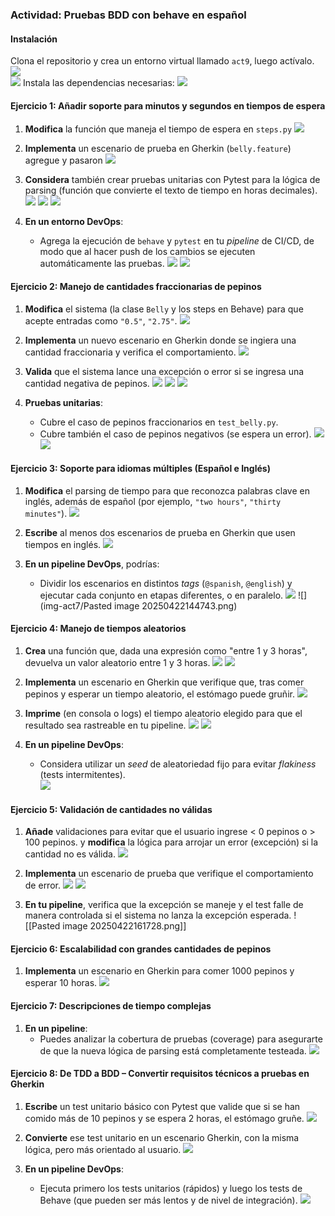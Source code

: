 
### Actividad: Pruebas BDD con behave en español

#### Instalación
Clona el repositorio y crea un entorno virtual llamado `act9`, luego actívalo.
![](img-act7/Pasted_image_20250420111619.png)  
![](img-act7/Pasted_image_20250420111734.png)
Instala las dependencias necesarias:
![](img-act7/Pasted_image_20250420113050.png)

#### Ejercicio 1: **Añadir soporte para minutos y segundos en tiempos de espera**
 
1. **Modifica** la función que maneja el tiempo de espera en `steps.py` 
![](img-act7/Pasted_image_20250420121523.png)

2. **Implementa** un escenario de prueba en Gherkin (`belly.feature`) agregue y pasaron
![](img-act7/Pasted_image_20250420122146.png)
3. **Considera** también crear pruebas unitarias con Pytest para la lógica de parsing (función que convierte el texto de tiempo en horas decimales).
![](img-act7/Pasted_image_20250420131320.png)
![](img-act7/Pasted_image_20250420132211.png)
![](img-act7/Pasted_image_20250420132148.png)
4. **En un entorno DevOps**:
   - Agrega la ejecución de `behave` y `pytest` en tu *pipeline* de CI/CD, de modo que al hacer push de los cambios se ejecuten automáticamente las pruebas.
   ![](img-act7/Pasted_image_20250420145930.png)
![](img-act7/Pasted_image_20250420153540.png)
#### Ejercicio 2: **Manejo de cantidades fraccionarias de pepinos**

1. **Modifica** el sistema (la clase `Belly` y los steps en Behave) para que acepte entradas como `"0.5"`, `"2.75"`.
![](img-act7/Pasted_image_20250420175848.png)

2. **Implementa** un nuevo escenario en Gherkin donde se ingiera una cantidad fraccionaria y verifica el comportamiento.
![](Pasted_image_20250420175933.png)
3. **Valida** que el sistema lance una excepción o error si se ingresa una cantidad negativa de pepinos.
![](img-act7/Pasted_image_20250421101640.png)
![](img-act7/Pasted_image_20250421103606.png)
![](img-act7/Pasted_image_20250421101755.png)
4. **Pruebas unitarias**:  
   - Cubre el caso de pepinos fraccionarios en `test_belly.py`.
   - Cubre también el caso de pepinos negativos (se espera un error).
![](img-act7/Pasted_image_20250421103459.png)
![](img-act7/Pasted_image_20250421103534.png)

#### Ejercicio 3: **Soporte para idiomas múltiples (Español e Inglés)**

1. **Modifica** el parsing de tiempo para que reconozca palabras clave en inglés, además de español (por ejemplo, `"two hours"`, `"thirty minutes"`).
![](img-act7/Pasted_image_20250422141537.png)

2. **Escribe** al menos dos escenarios de prueba en Gherkin que usen tiempos en inglés.
![](img-act7/Pasted_image_20250422142028.png)

3. **En un pipeline DevOps**, podrías:
   - Dividir los escenarios en distintos *tags* (`@spanish`, `@english`) y ejecutar cada conjunto en etapas diferentes, o en paralelo.
   ![](img-act7/Pasted_image_20250422144048.png)
	![](img-act7/Pasted image 20250422144743.png)


#### Ejercicio 4: **Manejo de tiempos aleatorios**

1. **Crea** una función que, dada una expresión como "entre 1 y 3 horas", devuelva un valor aleatorio entre 1 y 3 horas.
![](img-act7/Pasted_image_20250422152904.png)
![](img-act7/Pasted_image_20250422152925.png)


2. **Implementa** un escenario en Gherkin que verifique que, tras comer pepinos y esperar un tiempo aleatorio, el estómago puede gruñir.
	![](img-act7/Pasted_image_20250422153915.png)
3. **Imprime** (en consola o logs) el tiempo aleatorio elegido para que el resultado sea rastreable en tu pipeline.
	![](img-act7/Pasted_image_20250422154136.png)
	![](img-act7/Pasted_image_20250422155750.png)

4. **En un pipeline DevOps**:  
   - Considera utilizar un *seed* de aleatoriedad fijo para evitar *flakiness* (tests intermitentes).  
   ![](img-act7/Pasted_image_20250422160047.png)

#### Ejercicio 5: **Validación de cantidades no válidas**

1. **Añade** validaciones para evitar que el usuario ingrese < 0 pepinos o > 100 pepinos. y **modifica** la lógica para arrojar un error (excepción) si la cantidad no es válida.
![](img-act7/Pasted_image_20250422160603.png)

2. **Implementa** un escenario de prueba que verifique el comportamiento de error.
![](img-act7/Pasted_image_20250423034934.png)	![](img-act7/Pasted_image_20250422161239.png)
3. **En tu pipeline**, verifica que la excepción se maneje y el test falle de manera controlada si el sistema no lanza la excepción esperada.
	![[Pasted image 20250422161728.png]]

#### Ejercicio 6: **Escalabilidad con grandes cantidades de pepinos**

1. **Implementa** un escenario en Gherkin para comer 1000 pepinos y esperar 10 horas.
	![](img-act7/Pasted_image_20250423034532.png)



#### Ejercicio 7: **Descripciones de tiempo complejas**

1. **En un pipeline**:  
   - Puedes analizar la cobertura de pruebas (coverage) para asegurarte de que la nueva lógica de parsing está completamente testeada.
![](img-act7/Pasted_image_20250422170634.png)


#### Ejercicio 8: **De TDD a BDD – Convertir requisitos técnicos a pruebas en Gherkin**

1. **Escribe** un test unitario básico con Pytest que valide que si se han comido más de 10 pepinos y se espera 2 horas, el estómago gruñe.
![](img-act7/Pasted_image_20250422182858.png)
2. **Convierte** ese test unitario en un escenario Gherkin, con la misma lógica, pero más orientado al usuario.
![](img-act7/Pasted_image_20250422183958.png)

3. **En un pipeline DevOps**:
   - Ejecuta primero los tests unitarios (rápidos) y luego los tests de Behave (que pueden ser más lentos y de nivel de integración).
![](img-act7/Pasted_image_20250422184506.png)


